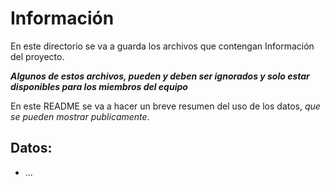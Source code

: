 # Información

En este directorio se va a guarda los archivos que contengan Información del proyecto.

***Algunos de estos archivos, pueden y deben ser ignorados y solo estar disponibles para los miembros del equipo***

En este README se va a hacer un breve resumen del uso de los datos, *que se pueden mostrar publicamente*.

## Datos:

* ...

